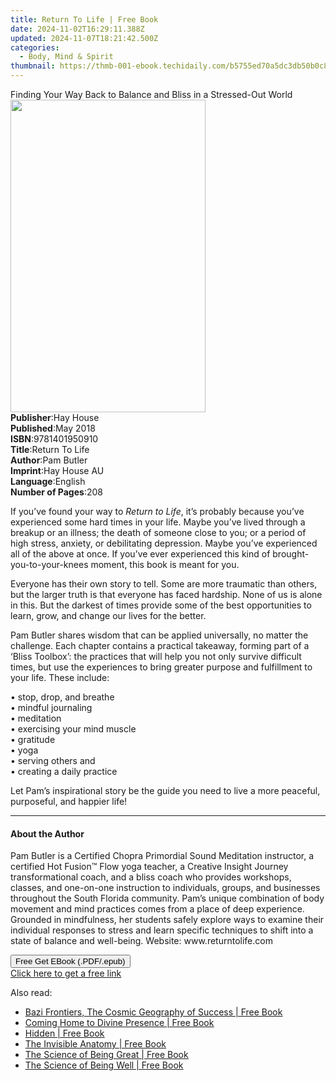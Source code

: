 ```yaml
---
title: Return To Life | Free Book
date: 2024-11-02T16:29:11.388Z
updated: 2024-11-07T18:21:42.500Z
categories:
  - Body, Mind & Spirit
thumbnail: https://thmb-001-ebook.techidaily.com/b5755ed70a5dc3db50b0c8fa0a74076235617f892f3e0a2d7fbb01f1b54cb04c.jpg
---
```

<main id="book-container">
  <div class="flex flex-col">
    <div class="book-brief flex-1 py-6 px-4 sm:p-6 md:py-10 md:px-8">
      <!-- brief-->
      <div class="book-brief-main">
        Finding Your Way Back to Balance and Bliss in a Stressed-Out World
      </div>
    </div>
    <div
      class="book-meta-info flex-1 grid gap-4 col-start-1 col-end-3 row-start-1 sm:mb-6 sm:grid-cols-4 lg:gap-6 lg:col-start-2 lg:row-end-6 lg:row-span-6 lg:mb-0"
    >
      <div
        class="book-meta-info-left place-content-center mt-4 p-4 text-sm leading-6 col-start-2 col-span-2 dark:text-slate-400"
      >
        <img
          class="w-full h-500 object-cover rounded-lg sm:h-255 sm:col-span-2 lg:col-span-full"
          src="https://img-001-ebook.techidaily.com/691cac20d145763df9b8129dd93386526b9cd36015da9fc05e2d4209a5d5e74d.jpg"
          alt=""
          width="312"
          height="500"
        />
      </div>
      <div
        class="book-meta-info-right mt-2 col-start-1 row-start-2 col-span-3 self-center"
      >
        <!-- meta data  -->
        <div class="flex flex-col px-4 md:px-8">
          <div class="flex-1">
            <strong>Publisher</strong>:<span class="px-2">Hay House</span>
          </div>
          <div class="flex-1">
            <strong>Published</strong>:<span class="px-2">May 2018</span>
          </div>
          <div class="flex-1">
            <strong>ISBN</strong>:<span class="px-2">9781401950910</span>
          </div>
          <div class="flex-1">
            <strong>Title</strong>:<span class="px-2">Return To Life</span>
          </div>
          <div class="flex-1">
            <strong>Author</strong>:<span class="px-2">Pam Butler</span>
          </div>
          <div class="flex-1">
            <strong>Imprint</strong>:<span class="px-2">Hay House AU</span>
          </div>
          <div class="flex-1">
            <strong>Language</strong>:<span class="px-2">English</span>
          </div>
          <div class="flex-1">
            <strong>Number of Pages</strong>:<span class="px-2">208</span>
          </div>
        </div>
      </div>
    </div>
    <div class="book-description flex-1 py-6 px-4 sm:p-6 md:py-10 md:px-8">
      <div class="book-description-main">
        <div accordion-content="" id="description">
          <p>
            If you’ve found your way to <i>Return to Life</i>, it’s probably
            because you’ve experienced some hard times in your life. Maybe
            you’ve lived through a breakup or an illness; the death of someone
            close to you; or a period of high stress, anxiety, or debilitating
            depression. Maybe you’ve experienced all of the above at once. If
            you’ve ever experienced this kind of brought-you-to-your-knees
            moment, this book is meant for you.
          </p>
          <p>
            Everyone has their own story to tell. Some are more traumatic than
            others, but the larger truth is that everyone has faced hardship.
            None of us is alone in this. But the darkest of times provide some
            of the best opportunities to learn, grow, and change our lives for
            the better.
          </p>
          <p>
            Pam Butler shares wisdom that can be applied universally, no matter
            the challenge. Each chapter contains a practical takeaway, forming
            part of a ‘Bliss Toolbox’: the practices that will help you not only
            survive difficult times, but use the experiences to bring greater
            purpose and fulfillment to your life. These include:
          </p>
          <p>
            • stop, drop, and breathe<br />• mindful journaling<br />•
            meditation<br />• exercising your mind muscle<br />• gratitude<br />•
            yoga<br />• serving others and<br />• creating a daily practice
          </p>
          <p>
            Let Pam’s inspirational story be the guide you need to live a more
            peaceful, purposeful, and happier life!
          </p>
        </div>
        <div class="accordion-fader"></div>
      </div>
    </div>
    <div class="book-excerpts flex-1 py-6 px-4 sm:p-6 md:py-10 md:px-8">
      <!-- excerpts-->
      <div class="book-excerpts-main">
        <hr />
        <h4 class="placeholder placeholder-heading">
          <span>About the Author</span>
        </h4>
        <p>
          Pam Butler is a Certified Chopra Primordial Sound Meditation
          instructor, a certified Hot Fusion™ Flow yoga teacher, a Creative
          Insight Journey transformational coach, and a bliss coach who provides
          workshops, classes, and one-on-one instruction to individuals, groups,
          and businesses throughout the South Florida community. Pam’s unique
          combination of body movement and mind practices comes from a place of
          deep experience. Grounded in mindfulness, her students safely explore
          ways to examine their individual responses to stress and learn
          specific techniques to shift into a state of balance and well-being.
          Website: www.returntolife.com
        </p>
      </div>
    </div>
    <div
      class="book-about-author flex-1 py-6 px-4 sm:p-6 md:py-10 md:px-8"
    ></div>
    <div class="book-free-get flex-1 py-6 px-4 sm:p-6 md:py-10 md:px-8">
      <button
        id="btn-free-get"
        class="bg-blue-500 hover:bg-blue-700 text-white font-bold py-2 px-4 rounded"
      >
        Free Get EBook (.PDF/.epub)
      </button>
      <div id="countdown-display" class="px-2 text-lg mt-2"></div>
      <a
        id="free-link"
        class="hidden bg-blue-500 hover:bg-blue-700 text-white font-bold py-2 px-4 rounded"
        href="https://www.ebooks.com/en-us/book/96317654/return-to-life/pam-butler/"
        target="_blank"
        >Click here to get a free link</a
      >
    </div>
    <script>
      let countdownTime = 0;
      let countdownInterval = null;
      document
        .getElementById('btn-free-get')
        .addEventListener('click', startCountdown);
      function startCountdown() {
        countdownTime = new Date().getTime() + 60000 * 3;
        countdownInterval = setInterval(updateCountdown, 1000);
        document.getElementById('btn-free-get').disabled = true;
        document
          .getElementById('btn-free-get')
          .classList.add('bg-gray-500', 'cursor-not-allowed');
      }
      function updateCountdown() {
        let currentTime = new Date().getTime();
        let timeLeft = countdownTime - currentTime;
        let secondsLeft = Math.floor(timeLeft / 1000);
        document.getElementById('countdown-display').innerHTML =
          `Remaining time: ${secondsLeft} seconds.`;
        if (secondsLeft <= 0) {
          clearInterval(countdownInterval);
          document.getElementById('btn-free-get').classList.add('hidden');
          document.getElementById('free-link').classList.remove('hidden');
          document.getElementById('countdown-display').innerHTML = '';
        }
      }
    </script>
  </div>
</main>

<ins class="adsbygoogle"
      style="display:block"
      data-ad-client="ca-pub-7571918770474297"
      data-ad-slot="8358498916"
      data-ad-format="auto"
      data-full-width-responsive="true"></ins>
    

<span class="atpl-alsoreadstyle">Also read:</span>
<div><ul>
<li><a href="https://novels-ebooks.techidaily.com/209869628-9781999375904-bazi-frontiers-the-cosmic-geography-of-success/"><u>Bazi Frontiers, The Cosmic Geography of Success | Free Book</u></a></li>
<li><a href="https://novels-ebooks.techidaily.com/209870563-9780578457482-coming-home-to-divine-presence/"><u>Coming Home to Divine Presence | Free Book</u></a></li>
<li><a href="https://novels-ebooks.techidaily.com/209869791-9780578458731-hidden/"><u>Hidden | Free Book</u></a></li>
<li><a href="https://novels-ebooks.techidaily.com/209870417-9781732849518-the-invisible-anatomy/"><u>The Invisible Anatomy | Free Book</u></a></li>
<li><a href="https://novels-ebooks.techidaily.com/209870558-9789388760515-the-science-of-being-great/"><u>The Science of Being Great | Free Book</u></a></li>
<li><a href="https://novels-ebooks.techidaily.com/209870561-9789388760522-the-science-of-being-well/"><u>The Science of Being Well | Free Book</u></a></li>
</ul></div>

